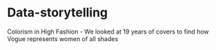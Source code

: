 # Data-storytelling
Colorism in High Fashion - We looked at 19 years of covers to find how Vogue represents women of all shades
